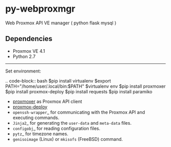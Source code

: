 # py-webproxmgr
Web Proxmox API VE manager ( python flask mysql )

Dependencies
------------
* Proxmox VE 4.1
* Python 2.7

---------------

Set environment:

.. code-block:: bash
    $pip install virtualenv
    $export PATH="/home/user/.local/bin:$PATH"
    $virtualenv env
    $pip install proxmoxer
    $pip install proxmox-deploy
    $pip install requests
    $pip install paramiko


* [proxmoxer](https://github.com/swayf/proxmoxer) as Proxmox API client
* [proxmox-deploy](https://github.com/LordGaav/proxmox-deploy)
* `openssh-wrapper`_ for communicating with the Proxmox API and
  executing commands.
* `Jinja2`_ for generating the ``user-data`` and ``meta-data`` files.
* `configobj`_ for reading configuration files.
* `pytz`_ for timezone names.
* ``genisoimage`` (Linux) or ``mkisofs`` (FreeBSD) command.
